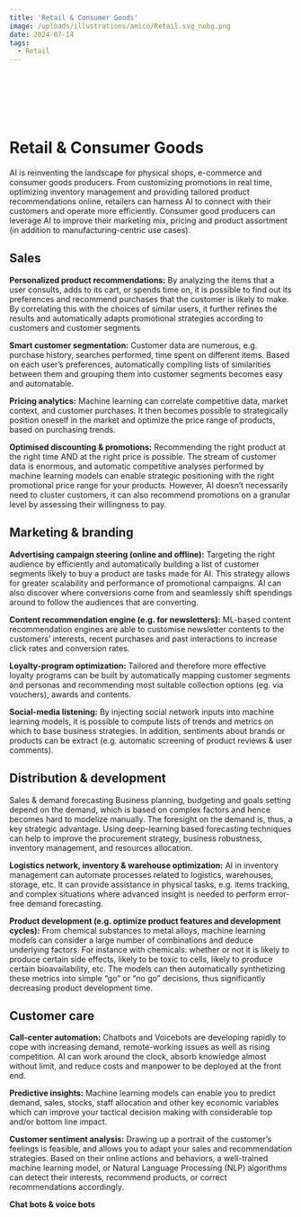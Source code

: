 ```yaml
---
title: 'Retail & Consumer Goods'
image: /uploads/illustrations/amico/Retail.svg_nobg.png
date: 2024-07-14
tags:
  - Retail
---
```


&nbsp;

&nbsp;

&nbsp;


# Retail & Consumer Goods

AI is reinventing the landscape for physical shops, e-commerce and consumer goods producers. From customizing promotions in real time, optimizing inventory management and providing tailored product recommendations online, retailers can harness AI to connect with their customers and operate more efficiently. Consumer good producers can leverage AI to improve their marketing mix, pricing and product assortment (in addition to manufacturing-centric use cases).

## Sales

**Personalized product recommendations:** By analyzing the items that a user consults, adds to its cart, or spends time on, it is possible to find out its preferences and recommend purchases that the customer is likely to make. By correlating this with the choices of similar users, it further refines the results and automatically adapts promotional strategies according to customers and customer segments

**Smart customer segmentation:** Customer data are numerous, e.g. purchase history, searches performed, time spent on different items. Based on each user’s preferences, automatically compiling lists of similarities between them and grouping them into customer segments becomes easy and automatable.

**Pricing analytics:** Machine learning can correlate competitive data, market context, and customer purchases. It then becomes possible to strategically position oneself in the market and optimize the price range of products, based on purchasing trends.

**Optimised discounting & promotions:** Recommending the right product at the right time AND at the right price is possible. The stream of customer data is enormous, and automatic competitive analyses performed by machine learning models can enable strategic positioning with the right promotional price range for your products. However, AI doesn’t necessarily need to cluster customers, it can also recommend promotions on a granular level by assessing their willingness to pay.


## Marketing & branding

**Advertising campaign steering (online and offline):** Targeting the right audience by efficiently and automatically building a list of customer segments likely to buy a product are tasks made for AI. This strategy allows for greater scalability and performance of promotional campaigns. AI can also discover where conversions come from and seamlessly shift spendings around to follow the audiences that are converting.

**Content recommendation engine (e.g. for newsletters):** ML-based content recommendation engines are able to customise newsletter contents to the customers’ interests, recent purchases and past interactions to increase click rates and conversion rates.

**Loyalty-program optimization:** Tailored and therefore more effective loyalty programs can be built by automatically mapping customer segments and personas and recommending most suitable collection options (eg. via vouchers), awards and contents.

**Social-media listening:** By injecting social network inputs into machine learning models, it is possible to compute lists of trends and metrics on which to base business strategies. In addition, sentiments about brands or products can be extract (e.g. automatic screening of product reviews & user comments).


## Distribution & development

Sales & demand forecasting
Business planning, budgeting and goals setting depend on the demand, which is based on complex factors and hence becomes hard to modelize manually. The foresight on the demand is, thus, a key strategic advantage. Using deep-learning based forecasting techniques can help to improve the procurement strategy, business robustness, inventory management, and resources allocation.

**Logistics network, inventory & warehouse optimization:** AI in inventory management can automate processes related to logistics, warehouses, storage, etc. It can provide assistance in physical tasks, e.g. items tracking, and complex situations where advanced insight is needed to perform error-free demand forecasting.

**Product development (e.g. optimize product features and development cycles):** From chemical substances to metal alloys, machine learning models can consider a large number of combinations and deduce underlying factors. For instance with chemicals: whether or not it is likely to produce certain side effects, likely to be toxic to cells, likely to produce certain bioavailability, etc. The models can then automatically synthetizing these metrics into simple “go” or “no go” decisions, thus significantly decreasing product development time.


## Customer care

**Call-center automation:** Chatbots and Voicebots are developing rapidly to cope with increasing demand, remote-working issues as well as rising competition. AI can work around the clock, absorb knowledge almost without limit, and reduce costs and manpower to be deployed at the front end.

**Predictive insights:** Machine learning models can enable you to predict demand, sales, stocks, staff allocation and other key economic variables which can improve your tactical decision making with considerable top and/or bottom line impact.

**Customer sentiment analysis:** Drawing up a portrait of the customer’s feelings is feasible, and allows you to adapt your sales and recommendation strategies. Based on their online actions and behaviors, a well-trained machine learning model, or Natural Language Processing (NLP) algorithms can detect their interests, recommend products, or correct recommendations accordingly.

**Chat bots & voice bots**